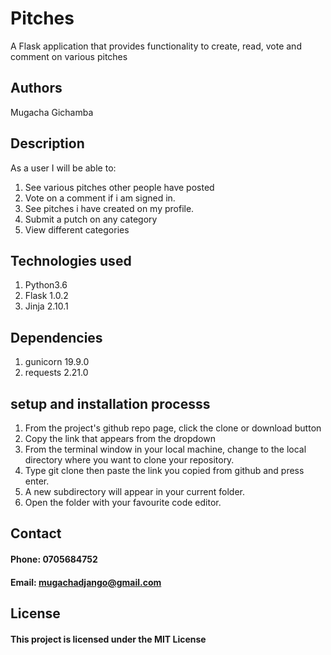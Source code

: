 # Pitches
A Flask application that provides functionality to create, read, vote and comment on various pitches
## Authors
Mugacha Gichamba
## Description
As a user I will be able to:
1. See various pitches other people have posted
2. Vote on a comment if i am signed in.
3. See pitches i have created on my profile.
4. Submit a putch on any category
5. View different categories
## Technologies used
1. Python3.6
2. Flask 1.0.2
3. Jinja 2.10.1
## Dependencies
1. gunicorn 19.9.0
2. requests 2.21.0
## setup and installation processs
1. From the project's github repo page, click the clone or download button
2. Copy the link that appears from the dropdown
3. From the terminal window in your local machine, change to the local directory where you want to clone your repository.
4. Type git clone then paste the link you copied from github and press enter.
5. A new subdirectory will appear in your current folder.
6. Open the folder with your favourite code editor.
## Contact
#### Phone: 0705684752
#### Email: mugachadjango@gmail.com
## License
#### This project is licensed under the MIT License 
